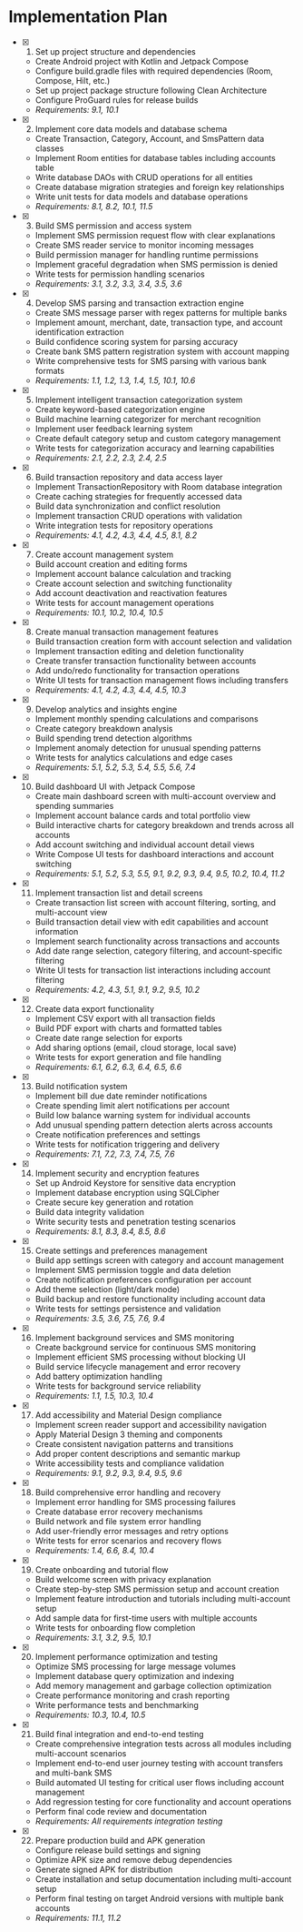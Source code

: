 # Implementation Plan

- [x] 1. Set up project structure and dependencies





  - Create Android project with Kotlin and Jetpack Compose
  - Configure build.gradle files with required dependencies (Room, Compose, Hilt, etc.)
  - Set up project package structure following Clean Architecture
  - Configure ProGuard rules for release builds
  - _Requirements: 9.1, 10.1_

- [x] 2. Implement core data models and database schema








  - Create Transaction, Category, Account, and SmsPattern data classes
  - Implement Room entities for database tables including accounts table
  - Write database DAOs with CRUD operations for all entities
  - Create database migration strategies and foreign key relationships
  - Write unit tests for data models and database operations
  - _Requirements: 8.1, 8.2, 10.1, 11.5_

- [x] 3. Build SMS permission and access system






  - Implement SMS permission request flow with clear explanations
  - Create SMS reader service to monitor incoming messages
  - Build permission manager for handling runtime permissions
  - Implement graceful degradation when SMS permission is denied
  - Write tests for permission handling scenarios
  - _Requirements: 3.1, 3.2, 3.3, 3.4, 3.5, 3.6_

- [x] 4. Develop SMS parsing and transaction extraction engine














  - Create SMS message parser with regex patterns for multiple banks
  - Implement amount, merchant, date, transaction type, and account identification extraction
  - Build confidence scoring system for parsing accuracy
  - Create bank SMS pattern registration system with account mapping
  - Write comprehensive tests for SMS parsing with various bank formats
  - _Requirements: 1.1, 1.2, 1.3, 1.4, 1.5, 10.1, 10.6_

- [x] 5. Implement intelligent transaction categorization system








  - Create keyword-based categorization engine
  - Build machine learning categorizer for merchant recognition
  - Implement user feedback learning system
  - Create default category setup and custom category management
  - Write tests for categorization accuracy and learning capabilities
  - _Requirements: 2.1, 2.2, 2.3, 2.4, 2.5_

- [x] 6. Build transaction repository and data access layer





  - Implement TransactionRepository with Room database integration
  - Create caching strategies for frequently accessed data
  - Build data synchronization and conflict resolution
  - Implement transaction CRUD operations with validation
  - Write integration tests for repository operations
  - _Requirements: 4.1, 4.2, 4.3, 4.4, 4.5, 8.1, 8.2_

- [x] 7. Create account management system






  - Build account creation and editing forms
  - Implement account balance calculation and tracking
  - Create account selection and switching functionality
  - Add account deactivation and reactivation features
  - Write tests for account management operations
  - _Requirements: 10.1, 10.2, 10.4, 10.5_

- [x] 8. Create manual transaction management features






  - Build transaction creation form with account selection and validation
  - Implement transaction editing and deletion functionality
  - Create transfer transaction functionality between accounts
  - Add undo/redo functionality for transaction operations
  - Write UI tests for transaction management flows including transfers
  - _Requirements: 4.1, 4.2, 4.3, 4.4, 4.5, 10.3_

- [x] 9. Develop analytics and insights engine








  - Implement monthly spending calculations and comparisons
  - Create category breakdown analysis
  - Build spending trend detection algorithms
  - Implement anomaly detection for unusual spending patterns
  - Write tests for analytics calculations and edge cases
  - _Requirements: 5.1, 5.2, 5.3, 5.4, 5.5, 5.6, 7.4_

- [x] 10. Build dashboard UI with Jetpack Compose





  - Create main dashboard screen with multi-account overview and spending summaries
  - Implement account balance cards and total portfolio view
  - Build interactive charts for category breakdown and trends across all accounts
  - Add account switching and individual account detail views
  - Write Compose UI tests for dashboard interactions and account switching
  - _Requirements: 5.1, 5.2, 5.3, 5.5, 9.1, 9.2, 9.3, 9.4, 9.5, 10.2, 10.4, 11.2_

- [x] 11. Implement transaction list and detail screens





  - Create transaction list screen with account filtering, sorting, and multi-account view
  - Build transaction detail view with edit capabilities and account information
  - Implement search functionality across transactions and accounts
  - Add date range selection, category filtering, and account-specific filtering
  - Write UI tests for transaction list interactions including account filtering
  - _Requirements: 4.2, 4.3, 5.1, 9.1, 9.2, 9.5, 10.2_

- [x] 12. Create data export functionality








  - Implement CSV export with all transaction fields
  - Build PDF export with charts and formatted tables
  - Create date range selection for exports
  - Add sharing options (email, cloud storage, local save)
  - Write tests for export generation and file handling
  - _Requirements: 6.1, 6.2, 6.3, 6.4, 6.5, 6.6_

- [x] 13. Build notification system





  - Implement bill due date reminder notifications
  - Create spending limit alert notifications per account
  - Build low balance warning system for individual accounts
  - Add unusual spending pattern detection alerts across accounts
  - Create notification preferences and settings
  - Write tests for notification triggering and delivery
  - _Requirements: 7.1, 7.2, 7.3, 7.4, 7.5, 7.6_

- [x] 14. Implement security and encryption features











  - Set up Android Keystore for sensitive data encryption
  - Implement database encryption using SQLCipher
  - Create secure key generation and rotation
  - Build data integrity validation
  - Write security tests and penetration testing scenarios
  - _Requirements: 8.1, 8.3, 8.4, 8.5, 8.6_

- [x] 15. Create settings and preferences management











  - Build app settings screen with category and account management
  - Implement SMS permission toggle and data deletion
  - Create notification preferences configuration per account
  - Add theme selection (light/dark mode)
  - Build backup and restore functionality including account data
  - Write tests for settings persistence and validation
  - _Requirements: 3.5, 3.6, 7.5, 7.6, 9.4_

- [x] 16. Implement background services and SMS monitoring








  - Create background service for continuous SMS monitoring
  - Implement efficient SMS processing without blocking UI
  - Build service lifecycle management and error recovery
  - Add battery optimization handling
  - Write tests for background service reliability
  - _Requirements: 1.1, 1.5, 10.3, 10.4_

- [x] 17. Add accessibility and Material Design compliance





  - Implement screen reader support and accessibility navigation
  - Apply Material Design 3 theming and components
  - Create consistent navigation patterns and transitions
  - Add proper content descriptions and semantic markup
  - Write accessibility tests and compliance validation
  - _Requirements: 9.1, 9.2, 9.3, 9.4, 9.5, 9.6_

- [x] 18. Build comprehensive error handling and recovery











  - Implement error handling for SMS processing failures
  - Create database error recovery mechanisms
  - Build network and file system error handling
  - Add user-friendly error messages and retry options
  - Write tests for error scenarios and recovery flows
  - _Requirements: 1.4, 6.6, 8.4, 10.4_

- [x] 19. Create onboarding and tutorial flow








  - Build welcome screen with privacy explanation
  - Create step-by-step SMS permission setup and account creation
  - Implement feature introduction and tutorials including multi-account setup
  - Add sample data for first-time users with multiple accounts
  - Write tests for onboarding flow completion
  - _Requirements: 3.1, 3.2, 9.5, 10.1_

- [x] 20. Implement performance optimization and testing





  - Optimize SMS processing for large message volumes
  - Implement database query optimization and indexing
  - Add memory management and garbage collection optimization
  - Create performance monitoring and crash reporting
  - Write performance tests and benchmarking
  - _Requirements: 10.3, 10.4, 10.5_

- [x] 21. Build final integration and end-to-end testing





  - Create comprehensive integration tests across all modules including multi-account scenarios
  - Implement end-to-end user journey testing with account transfers and multi-bank SMS
  - Build automated UI testing for critical user flows including account management
  - Add regression testing for core functionality and account operations
  - Perform final code review and documentation
  - _Requirements: All requirements integration testing_

- [x] 22. Prepare production build and APK generation





  - Configure release build settings and signing
  - Optimize APK size and remove debug dependencies
  - Generate signed APK for distribution
  - Create installation and setup documentation including multi-account setup
  - Perform final testing on target Android versions with multiple bank accounts
  - _Requirements: 11.1, 11.2_